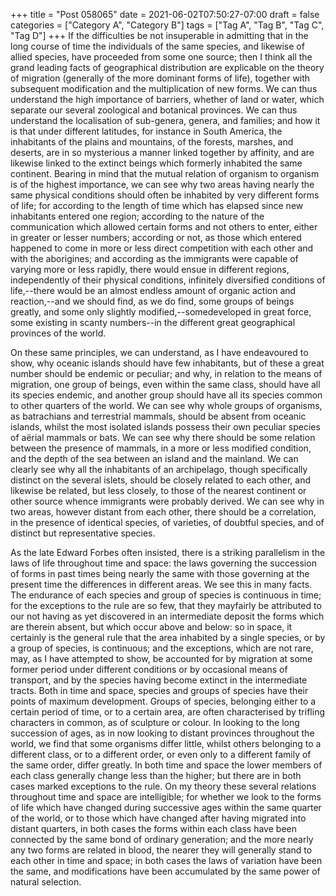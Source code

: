 +++
title = "Post 058065"
date = 2021-06-02T07:50:27-07:00
draft = false
categories = ["Category A", "Category B"]
tags = ["Tag A", "Tag B", "Tag C", "Tag D"]
+++
If the difficulties be not insuperable in admitting that in the long course of time the individuals of the same species, and likewise of allied species, have proceeded from some one source; then I think all the grand leading facts of geographical distribution are explicable on the theory of migration (generally of the more dominant forms of life), together with subsequent modification and the multiplication of new forms. We can thus understand the high importance of barriers, whether of land or water, which separate our several zoological and botanical provinces. We can thus understand the localisation of sub-genera, genera, and families; and how it is that under different latitudes, for instance in South America, the inhabitants of the plains and mountains, of the forests, marshes, and deserts, are in so mysterious a manner linked together by affinity, and are likewise linked to the extinct beings which formerly inhabited the same continent. Bearing in mind that the mutual relation of organism to organism is of the highest importance, we can see why two areas having nearly the same physical conditions should often be inhabited by very different forms of life; for according to the length of time which has elapsed since new inhabitants entered one region; according to the nature of the communication which allowed certain forms and not others to enter, either in greater or lesser numbers; according or not, as those which entered happened to come in more or less direct competition with each other and with the aborigines; and according as the immigrants were capable of varying more or less rapidly, there would ensue in different regions, independently of their physical conditions, infinitely diversified conditions of life,--there would be an almost endless amount of organic action and reaction,--and we should find, as we do find, some groups of beings greatly, and some only slightly modified,--somedeveloped in great force, some existing in scanty numbers--in the different great geographical provinces of the world.

On these same principles, we can understand, as I have endeavoured to show, why oceanic islands should have few inhabitants, but of these a great number should be endemic or peculiar; and why, in relation to the means of migration, one group of beings, even within the same class, should have all its species endemic, and another group should have all its species common to other quarters of the world. We can see why whole groups of organisms, as batrachians and terrestrial mammals, should be absent from oceanic islands, whilst the most isolated islands possess their own peculiar species of aërial mammals or bats. We can see why there should be some relation between the presence of mammals, in a more or less modified condition, and the depth of the sea between an island and the mainland. We can clearly see why all the inhabitants of an archipelago, though specifically distinct on the several islets, should be closely related to each other, and likewise be related, but less closely, to those of the nearest continent or other source whence immigrants were probably derived. We can see why in two areas, however distant from each other, there should be a correlation, in the presence of identical species, of varieties, of doubtful species, and of distinct but representative species.

As the late Edward Forbes often insisted, there is a striking parallelism in the laws of life throughout time and space: the laws governing the succession of forms in past times being nearly the same with those governing at the present time the differences in different areas. We see this in many facts. The endurance of each species and group of species is continuous in time; for the exceptions to the rule are so few, that they mayfairly be attributed to our not having as yet discovered in an intermediate deposit the forms which are therein absent, but which occur above and below: so in space, it certainly is the general rule that the area inhabited by a single species, or by a group of species, is continuous; and the exceptions, which are not rare, may, as I have attempted to show, be accounted for by migration at some former period under different conditions or by occasional means of transport, and by the species having become extinct in the intermediate tracts. Both in time and space, species and groups of species have their points of maximum development. Groups of species, belonging either to a certain period of time, or to a certain area, are often characterised by trifling characters in common, as of sculpture or colour. In looking to the long succession of ages, as in now looking to distant provinces throughout the world, we find that some organisms differ little, whilst others belonging to a different class, or to a different order, or even only to a different family of the same order, differ greatly. In both time and space the lower members of each class generally change less than the higher; but there are in both cases marked exceptions to the rule. On my theory these several relations throughout time and space are intelligible; for whether we look to the forms of life which have changed during successive ages within the same quarter of the world, or to those which have changed after having migrated into distant quarters, in both cases the forms within each class have been connected by the same bond of ordinary generation; and the more nearly any two forms are related in blood, the nearer they will generally stand to each other in time and space; in both cases the laws of variation have been the same, and modifications have been accumulated by the same power of natural selection.
